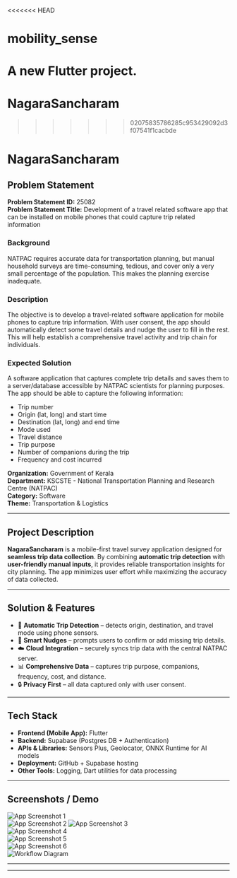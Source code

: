 <<<<<<< HEAD
# mobility_sense

A new Flutter project.
=======
# NagaraSancharam
>>>>>>> 02075835786285c953429092d3f07541f1cacbde
# NagaraSancharam

## Problem Statement
**Problem Statement ID:** 25082  
**Problem Statement Title:** Development of a travel related software app that can be installed on mobile phones that could capture trip related information  

### Background
NATPAC requires accurate data for transportation planning, but manual household surveys are time-consuming, tedious, and cover only a very small percentage of the population. This makes the planning exercise inadequate.

### Description
The objective is to develop a travel-related software application for mobile phones to capture trip information. With user consent, the app should automatically detect some travel details and nudge the user to fill in the rest. This will help establish a comprehensive travel activity and trip chain for individuals.

### Expected Solution
A software application that captures complete trip details and saves them to a server/database accessible by NATPAC scientists for planning purposes. The app should be able to capture the following information:
- Trip number  
- Origin (lat, long) and start time  
- Destination (lat, long) and end time  
- Mode used  
- Travel distance  
- Trip purpose  
- Number of companions during the trip  
- Frequency and cost incurred  

**Organization:** Government of Kerala  
**Department:** KSCSTE - National Transportation Planning and Research Centre (NATPAC)  
**Category:** Software  
**Theme:** Transportation & Logistics  

---

## Project Description
**NagaraSancharam** is a mobile-first travel survey application designed for **seamless trip data collection**. By combining **automatic trip detection** with **user-friendly manual inputs**, it provides reliable transportation insights for city planning. The app minimizes user effort while maximizing the accuracy of data collected.

---

## Solution & Features
- 📍 **Automatic Trip Detection** – detects origin, destination, and travel mode using phone sensors.  
- 📝 **Smart Nudges** – prompts users to confirm or add missing trip details.  
- ☁️ **Cloud Integration** – securely syncs trip data with the central NATPAC server.  
- 📊 **Comprehensive Data** – captures trip purpose, companions, frequency, cost, and distance.  
- 🔒 **Privacy First** – all data captured only with user consent.  

---

## Tech Stack
- **Frontend (Mobile App):** Flutter  
- **Backend:** Supabase (Postgres DB + Authentication)  
- **APIs & Libraries:** Sensors Plus, Geolocator, ONNX Runtime for AI models  
- **Deployment:** GitHub + Supabase hosting  
- **Other Tools:** Logging, Dart utilities for data processing  

---

## Screenshots / Demo


![App Screenshot 1](assets/ss1.png)  
![App Screenshot 2](assets/ss2.png)
![App Screenshot 3](assets/ss3.png)  
![App Screenshot 4](assets/ss4.png)  
![App Screenshot 5](assets/ss5.png)  
![App Screenshot 6](assets/ss6.png)    
![Workflow Diagram](assets/workflow.png)  

---


---

